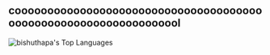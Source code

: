 ## cooooooooooooooooooooooooooooooooooooooooooooooooooooooooooooooool
![bishuthapa's Top Languages](https://github-readme-stats.vercel.app/api/top-langs/?username=bishuthapa&theme=vue-dark&show_icons=true&hide_border=true&layout=compact)
